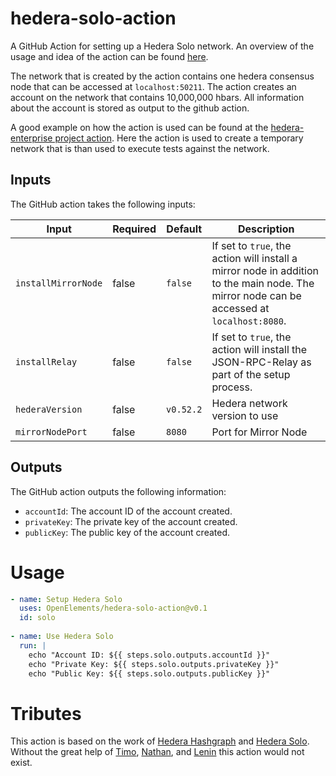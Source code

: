 # hedera-solo-action

A GitHub Action for setting up a Hedera Solo network.
An overview of the usage and idea of the action can be found [here](https://dev.to/hendrikebbers/ci-for-hedera-based-projects-2nja).

The network that is created by the action contains one hedera consensus node that can be accessed at `localhost:50211`.
The action creates an account on the network that contains 10,000,000 hbars.
All information about the account is stored as output to the github action.

A good example on how the action is used can be found at the [hedera-enterprise project action](https://github.com/OpenElements/hedera-enterprise/blob/main/.github/workflows/maven.yml). Here the action is used to create a temporary network that is than used to execute tests against the network.

## Inputs

The GitHub action takes the following inputs:

| Input          |  Required | Default |Description |
|----------------|-----------|---------|-------------------------------|
| `installMirrorNode` |  false    | `false`   | If set to `true`, the action will install a mirror node in addition to the main node. The mirror node can be accessed at `localhost:8080`. |
| `installRelay` |  false    | `false`   | If set to `true`, the action will install the JSON-RPC-Relay as part of the setup process. |
| `hederaVersion`|  false    | `v0.52.2` | Hedera network version to use |
| `mirrorNodePort`|  false    | `8080` | Port for Mirror Node |


## Outputs

The GitHub action outputs the following information:

- `accountId`: The account ID of the account created.
- `privateKey`: The private key of the account created.
- `publicKey`: The public key of the account created.

# Usage

```yaml
- name: Setup Hedera Solo
  uses: OpenElements/hedera-solo-action@v0.1
  id: solo
  
- name: Use Hedera Solo
  run: |
    echo "Account ID: ${{ steps.solo.outputs.accountId }}"
    echo "Private Key: ${{ steps.solo.outputs.privateKey }}"
    echo "Public Key: ${{ steps.solo.outputs.publicKey }}"
```
# Tributes

This action is based on the work of [Hedera Hashgraph](https://github.com/hashgraph/hedera-services) and [Hedera Solo](https://github.com/hashgraph/solo).
Without the great help of [Timo](https://github.com/timo0), [Nathan](https://github.com/nathanklick), and [Lenin](https://github.com/leninmehedy) this action would not exist.
